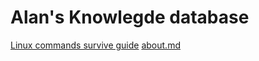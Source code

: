# Alan's Knowlegde database 

[Linux commands survive guide](./Linux/commands/linux%20commands%20survive%20guide.md)
[about.md](about.md)